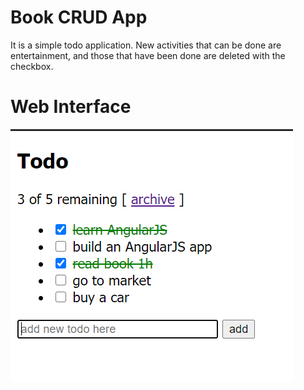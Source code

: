 # Book CRUD App 

It is a simple todo application.
New activities that can be done are entertainment, and those that have been done are deleted with the checkbox.

# Web Interface
![image info](todo_image.png)




